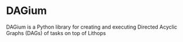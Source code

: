 # DAGium
DAGium is a Python library for creating and executing Directed Acyclic Graphs (DAGs) of tasks on top of Lithops
